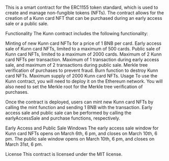 This is a smart contract for the ERC1155 token standard, which is used to create and manage non-fungible tokens (NFTs). The contract allows for the creation of a Kunn card NFT that can be purchased during an early access sale or a public sale.

Functionality
The Kunn contract includes the following functionality:

Minting of new Kunn card NFTs for a price of 1 BNB per card.
Early access sale of Kunn card NFTs, limited to a maximum of 500 cards.
Public sale of Kunn card NFTs, limited to a maximum of 2000 cards.
Maximum of 2 Kunn card NFTs per transaction.
Maximum of 1 transaction during early access sale, and maximum of 2 transactions during public sale.
Merkle tree verification of purchases to prevent fraud.
Burn function to destroy Kunn card NFTs.
Maximum supply of 2000 Kunn card NFTs.
Usage
To use the Kunn contract, you will need to deploy it on the Ethereum network. You will also need to set the Merkle root for the Merkle tree verification of purchases.

Once the contract is deployed, users can mint new Kunn card NFTs by calling the mint function and sending 1 BNB with the transaction. Early access sale and public sale can be performed by calling the earlyAccessSale and purchase functions, respectively.

Early Access and Public Sale Windows
The early access sale window for Kunn card NFTs opens on March 6th, 6 pm, and closes on March 10th, 6 pm. The public sale window opens on March 10th, 6 pm, and closes on March 31st, 6 pm.

License
This contract is licensed under the MIT license.
